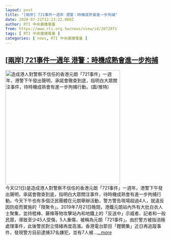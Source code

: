 ```yaml
---
layout: post
title: "[兩岸] 721事件一週年 港警：時機成熟會進一步拘捕"
date: 2020-07-21T12:13:22.000Z
author: RTI 中央廣播電臺
from: https://www.rti.org.tw/news/view/id/2072971
tags: [ RTI 中央廣播電臺 ]
categories: [ news, RTI 中央廣播電臺 ]
---
```

<!--1595333602000-->
[[兩岸] 721事件一週年 港警：時機成熟會進一步拘捕](https://www.rti.org.tw/news/view/id/2072971)
------

<div>
<img src="https://static.rti.org.tw/assets/thumbnails/2020/07/21/e6058faa425eb7cecabf502af746d671.jpg" width="360" alt="造成港人對警察不信任的香港元朗「721事件」一週年，港警下午發出聲明，承諾會徹查到底，指明白大眾關注事件，待時機成熟會有進一步拘捕行動。(圖/推特)" title="造成港人對警察不信任的香港元朗「721事件」一週年，港警下午發出聲明，承諾會徹查到底，指明白大眾關注事件，待時機成熟會有進一步拘捕行動。(圖/推特)"><br>今天(21日)是造成港人對警察不信任的香港元朗「721事件」一週年，港警下午發出聲明，承諾會徹查到底，指明白大眾關注事件，待時機成熟會有進一步拘捕行動。今天下午也有多個泛民團體在元朗舉辦活動，警方警告現場超過4人，就違反因防疫而實施的「限聚令」。2019年7月21日晚間，港鐵元朗站內外有大批白衣人士聚集，並持棍棒、藤條等物攻擊站內和地鐵上的「反送中」示威者、記者和一般民眾，導致至少45人受傷，5人重傷，被稱為元朗「721事件」。由於警方被指消極處理事件，此後警民對立情緒再度高漲。香港電台節目「鏗鏘集」近日再追蹤事件，發現警方目前逮捕37名嫌犯，並有7人被...<a target="_blank" href="https://www.rti.org.tw/news/view/id/2072971">...more</a>
</div>
